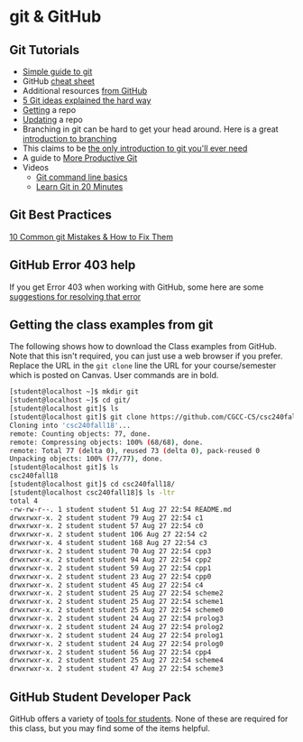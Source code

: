 # git & GitHub

## Git Tutorials

- [Simple guide to git](http://rogerdudler.github.io/git-guide/)
- GitHub [cheat sheet](https://services.github.com/on-demand/downloads/github-git-cheat-sheet.pdf)
- Additional resources [from GitHub](https://services.github.com/resources/)
- [5 Git ideas explained the hard way](https://zwischenzugs.com/2018/03/14/five-key-git-concepts-explained-the-hard-way/)
- [Getting](https://git-scm.com/book/en/v2/Git-Basics-Getting-a-Git-Repository) a repo
- [Updating](https://git-scm.com/book/en/v2/Git-Basics-Recording-Changes-to-the-Repository) a repo
- Branching in git can be hard to get your head around.  Here is a great [introduction to branching](https://learngitbranching.js.org/)
- This claims to be [the only introduction to git you'll ever need](https://areknawo.com/git-basics-the-only-introduction-you-will-ever-need/)
- A guide to [More Productive Git](https://increment.com/open-source/more-productive-git/)
- Videos
  - [Git command line basics](https://www.youtube.com/watch?v=HVsySz-h9r4)
  - [Learn Git in 20 Minutes](https://www.youtube.com/watch?v=IHaTbJPdB-s)

## Git Best Practices

[10 Common git Mistakes & How  to Fix Them](ttps://sethrobertson.github.io/GitBestPractices/)

## GitHub Error 403 help

If you get Error 403 when working with GitHub, some here are some [suggestions for resolving that error](http://stackoverflow.com/questions/7438313/pushing-to-git-returning-error-code-403-fatal-http-request-failed)

## Getting the class examples from git

The following shows how to download the Class examples from GitHub.  Note that this isn't required, you can just use a web browser if you prefer.  Replace the URL in the ```git clone``` line the URL for your course/semester which is posted on Canvas.  User commands are in bold.

```bash
[student@localhost ~]$ mkdir git
[student@localhost ~]$ cd git/
[student@localhost git]$ ls
[student@localhost git]$ git clone https://github.com/CGCC-CS/csc240fall19.git
Cloning into 'csc240fall18'...
remote: Counting objects: 77, done.
remote: Compressing objects: 100% (68/68), done.
remote: Total 77 (delta 0), reused 73 (delta 0), pack-reused 0
Unpacking objects: 100% (77/77), done.
[student@localhost git]$ ls
csc240fall18
[student@localhost git]$ cd csc240fall18/
[student@localhost csc240fall18]$ ls -ltr
total 4
-rw-rw-r--. 1 student student 51 Aug 27 22:54 README.md
drwxrwxr-x. 2 student student 79 Aug 27 22:54 c1
drwxrwxr-x. 2 student student 57 Aug 27 22:54 c0
drwxrwxr-x. 2 student student 106 Aug 27 22:54 c2
drwxrwxr-x. 4 student student 168 Aug 27 22:54 c3
drwxrwxr-x. 2 student student 70 Aug 27 22:54 cpp3
drwxrwxr-x. 2 student student 94 Aug 27 22:54 cpp2
drwxrwxr-x. 2 student student 59 Aug 27 22:54 cpp1
drwxrwxr-x. 2 student student 23 Aug 27 22:54 cpp0
drwxrwxr-x. 2 student student 45 Aug 27 22:54 c4
drwxrwxr-x. 2 student student 25 Aug 27 22:54 scheme2
drwxrwxr-x. 2 student student 25 Aug 27 22:54 scheme1
drwxrwxr-x. 2 student student 25 Aug 27 22:54 scheme0
drwxrwxr-x. 2 student student 24 Aug 27 22:54 prolog3
drwxrwxr-x. 2 student student 24 Aug 27 22:54 prolog2
drwxrwxr-x. 2 student student 24 Aug 27 22:54 prolog1
drwxrwxr-x. 2 student student 24 Aug 27 22:54 prolog0
drwxrwxr-x. 2 student student 56 Aug 27 22:54 cpp4
drwxrwxr-x. 2 student student 25 Aug 27 22:54 scheme4
drwxrwxr-x. 2 student student 47 Aug 27 22:54 scheme3
```

## GitHub Student Developer Pack

GitHub offers a variety of [tools for students](https://education.github.com/pack).  None of these are required for this class, but you may find some of the items helpful.
